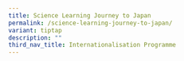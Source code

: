 ```yaml
---
title: Science Learning Journey to Japan
permalink: /science-learning-journey-to-japan/
variant: tiptap
description: ""
third_nav_title: Internationalisation Programme
---
```

